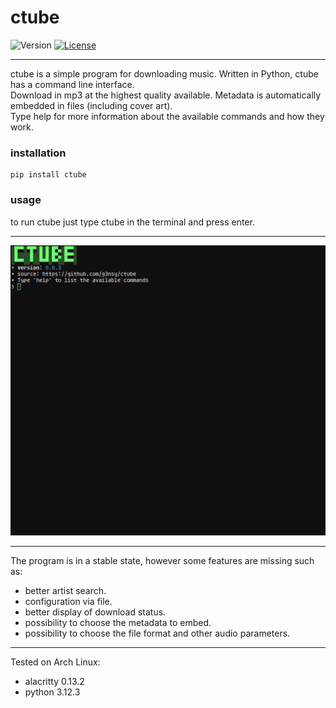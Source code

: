 # ctube
![Version](https://img.shields.io/badge/version-0.0.7-blue)
[![License](https://img.shields.io/badge/License-MIT-blue.svg)](https://en.wikipedia.org/wiki/MIT_License)

---
ctube is a simple program for downloading music. Written in Python, ctube has a command line interface.\
Download in mp3 at the highest quality available. Metadata is automatically embedded in files (including cover art).\
Type help for more information about the available commands and how they work.

### installation
```shell
pip install ctube
```

### usage
to run ctube just type ctube in the terminal and press enter.

---
<p align="center">
    <img src=".github/ctube.gif" alt="ctube.gif">
</p>

---

The program is in a stable state, however some features are missing such as:
- better artist search.
- configuration via file.
- better display of download status.
- possibility to choose the metadata to embed.
- possibility to choose the file format and other audio parameters.

---
Tested on Arch Linux:
- alacritty 0.13.2
- python 3.12.3
